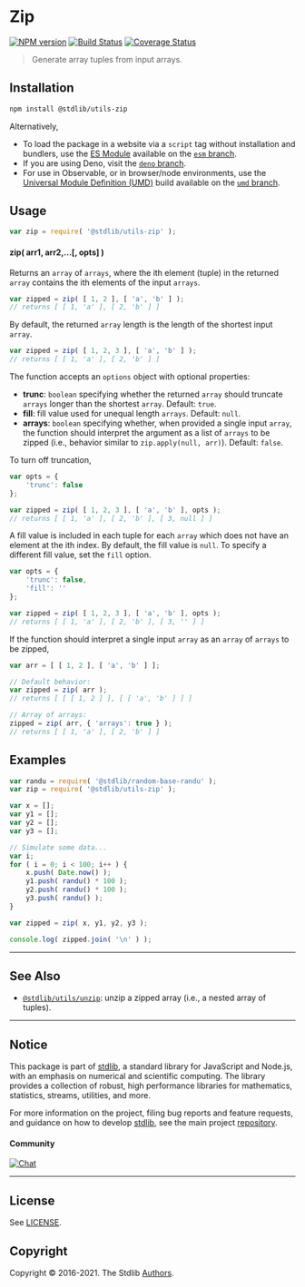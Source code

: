 <!--

@license Apache-2.0

Copyright (c) 2018 The Stdlib Authors.

Licensed under the Apache License, Version 2.0 (the "License");
you may not use this file except in compliance with the License.
You may obtain a copy of the License at

   http://www.apache.org/licenses/LICENSE-2.0

Unless required by applicable law or agreed to in writing, software
distributed under the License is distributed on an "AS IS" BASIS,
WITHOUT WARRANTIES OR CONDITIONS OF ANY KIND, either express or implied.
See the License for the specific language governing permissions and
limitations under the License.

-->

# Zip

[![NPM version][npm-image]][npm-url] [![Build Status][test-image]][test-url] [![Coverage Status][coverage-image]][coverage-url] <!-- [![dependencies][dependencies-image]][dependencies-url] -->

> Generate array tuples from input arrays.

<section class="intro">

</section>

<!-- /.intro -->

<section class="installation">

## Installation

```bash
npm install @stdlib/utils-zip
```

Alternatively,

-   To load the package in a website via a `script` tag without installation and bundlers, use the [ES Module][es-module] available on the [`esm` branch][esm-url].
-   If you are using Deno, visit the [`deno` branch][deno-url].
-   For use in Observable, or in browser/node environments, use the [Universal Module Definition (UMD)][umd] build available on the [`umd` branch][umd-url].

</section>

<section class="usage">

## Usage

```javascript
var zip = require( '@stdlib/utils-zip' );
```

#### zip( arr1, arr2,...\[, opts] )

Returns an `array` of `arrays`, where the ith element (tuple) in the returned `array` contains the ith elements of the input `arrays`.

```javascript
var zipped = zip( [ 1, 2 ], [ 'a', 'b' ] );
// returns [ [ 1, 'a' ], [ 2, 'b' ] ]
```

By default, the returned `array` length is the length of the shortest input `array`.

```javascript
var zipped = zip( [ 1, 2, 3 ], [ 'a', 'b' ] );
// returns [ [ 1, 'a' ], [ 2, 'b' ] ]
```

The function accepts an `options` object with optional properties:

-   **trunc**: `boolean` specifying whether the returned `array` should truncate `arrays` longer than the shortest `array`. Default: `true`.
-   **fill**: fill value used for unequal length `arrays`. Default: `null`.
-   **arrays**: `boolean` specifying whether, when provided a single input `array`, the function should interpret the argument as a list of `arrays` to be zipped (i.e., behavior similar to `zip.apply(null, arr)`). Default: `false`.

To turn off truncation,

```javascript
var opts = {
    'trunc': false
};

var zipped = zip( [ 1, 2, 3 ], [ 'a', 'b' ], opts );
// returns [ [ 1, 'a' ], [ 2, 'b' ], [ 3, null ] ]
```

A fill value is included in each tuple for each `array` which does not have an element at the ith index. By default, the fill value is `null`. To specify a different fill value, set the `fill` option.

```javascript
var opts = {
    'trunc': false,
    'fill': ''
};

var zipped = zip( [ 1, 2, 3 ], [ 'a', 'b' ], opts );
// returns [ [ 1, 'a' ], [ 2, 'b' ], [ 3, '' ] ]
```

If the function should interpret a single input `array` as an `array` of `arrays` to be zipped,

<!-- eslint-disable object-curly-newline -->

```javascript
var arr = [ [ 1, 2 ], [ 'a', 'b' ] ];

// Default behavior:
var zipped = zip( arr );
// returns [ [ [ 1, 2 ] ], [ [ 'a', 'b' ] ] ]

// Array of arrays:
zipped = zip( arr, { 'arrays': true } );
// returns [ [ 1, 'a' ], [ 2, 'b' ] ]
```

</section>

<!-- /.usage -->

<section class="examples">

## Examples

<!-- eslint no-undef: "error" -->

```javascript
var randu = require( '@stdlib/random-base-randu' );
var zip = require( '@stdlib/utils-zip' );

var x = [];
var y1 = [];
var y2 = [];
var y3 = [];

// Simulate some data...
var i;
for ( i = 0; i < 100; i++ ) {
    x.push( Date.now() );
    y1.push( randu() * 100 );
    y2.push( randu() * 100 );
    y3.push( randu() );
}

var zipped = zip( x, y1, y2, y3 );

console.log( zipped.join( '\n' ) );
```

</section>

<!-- /.examples -->

<!-- Section for related `stdlib` packages. Do not manually edit this section, as it is automatically populated. -->

<section class="related">

* * *

## See Also

-   <span class="package-name">[`@stdlib/utils/unzip`][@stdlib/utils/unzip]</span><span class="delimiter">: </span><span class="description">unzip a zipped array (i.e., a nested array of tuples).</span>

</section>

<!-- /.related -->

<!-- Section for all links. Make sure to keep an empty line after the `section` element and another before the `/section` close. -->


<section class="main-repo" >

* * *

## Notice

This package is part of [stdlib][stdlib], a standard library for JavaScript and Node.js, with an emphasis on numerical and scientific computing. The library provides a collection of robust, high performance libraries for mathematics, statistics, streams, utilities, and more.

For more information on the project, filing bug reports and feature requests, and guidance on how to develop [stdlib][stdlib], see the main project [repository][stdlib].

#### Community

[![Chat][chat-image]][chat-url]

---

## License

See [LICENSE][stdlib-license].


## Copyright

Copyright &copy; 2016-2021. The Stdlib [Authors][stdlib-authors].

</section>

<!-- /.stdlib -->

<!-- Section for all links. Make sure to keep an empty line after the `section` element and another before the `/section` close. -->

<section class="links">

[npm-image]: http://img.shields.io/npm/v/@stdlib/utils-zip.svg
[npm-url]: https://npmjs.org/package/@stdlib/utils-zip

[test-image]: https://github.com/stdlib-js/utils-zip/actions/workflows/test.yml/badge.svg
[test-url]: https://github.com/stdlib-js/utils-zip/actions/workflows/test.yml

[coverage-image]: https://img.shields.io/codecov/c/github/stdlib-js/utils-zip/main.svg
[coverage-url]: https://codecov.io/github/stdlib-js/utils-zip?branch=main

<!--

[dependencies-image]: https://img.shields.io/david/stdlib-js/utils-zip.svg
[dependencies-url]: https://david-dm.org/stdlib-js/utils-zip/main

-->

[umd]: https://github.com/umdjs/umd
[es-module]: https://developer.mozilla.org/en-US/docs/Web/JavaScript/Guide/Modules

[deno-url]: https://github.com/stdlib-js/utils-zip/tree/deno
[umd-url]: https://github.com/stdlib-js/utils-zip/tree/umd
[esm-url]: https://github.com/stdlib-js/utils-zip/tree/esm

[chat-image]: https://img.shields.io/gitter/room/stdlib-js/stdlib.svg
[chat-url]: https://gitter.im/stdlib-js/stdlib/

[stdlib]: https://github.com/stdlib-js/stdlib

[stdlib-authors]: https://github.com/stdlib-js/stdlib/graphs/contributors

[stdlib-license]: https://raw.githubusercontent.com/stdlib-js/utils-zip/main/LICENSE

<!-- <related-links> -->

[@stdlib/utils/unzip]: https://github.com/stdlib-js/utils-unzip

<!-- </related-links> -->

</section>

<!-- /.links -->
